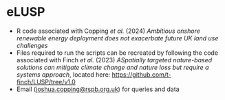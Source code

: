 # eLUSP
+ R code associated with Copping *et al.* (2024) *Ambitious onshore renewable energy deployment does not exacerbate future UK land use challenges*
+ Files required to run the scripts can be recreated by following the code associated with Finch *et al.* (2023) *ASpatially targeted nature-based solutions can
mitigate climate change and nature loss but require a systems approach*, located here: https://github.com/t-finch/LUSP/tree/v1.0
+ Email (joshua.copping@rspb.org.uk) for queries and data
